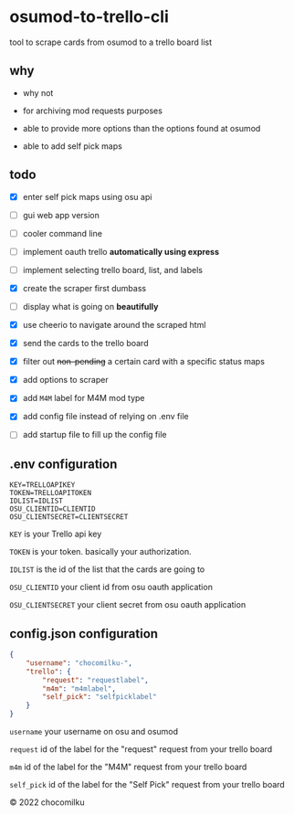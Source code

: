 # osumod-to-trello-cli

tool to scrape cards from osumod to a trello board list

## why

- why not

- for archiving mod requests purposes

- able to provide more options than the options found at osumod

- able to add self pick maps

## todo

- [x] enter self pick maps using osu api

- [ ] gui web app version

- [ ] cooler command line

- [ ] implement oauth trello **automatically using express**

- [ ] implement selecting trello board, list, and labels

- [x] create the scraper first dumbass

- [ ] display what is going on **beautifully**

- [x] use cheerio to navigate around the scraped html

- [x] send the cards to the trello board

- [x] filter out ~~non-pending~~ a certain card with a specific status maps

- [x] add options to scraper

- [x] add `M4M` label for M4M mod type

- [x] add config file instead of relying on .env file

- [ ] add startup file to fill up the config file

## .env configuration

```
KEY=TRELLOAPIKEY
TOKEN=TRELLOAPITOKEN
IDLIST=IDLIST
OSU_CLIENTID=CLIENTID
OSU_CLIENTSECRET=CLIENTSECRET
```

`KEY` is your Trello api key

`TOKEN` is your token. basically your authorization.

`IDLIST` is the id of the list that the cards are going to

`OSU_CLIENTID` your client id from osu oauth application

`OSU_CLIENTSECRET` your client secret from osu oauth application

## config.json configuration

```json
{
	"username": "chocomilku-",
	"trello": {
		"request": "requestlabel",
		"m4m": "m4mlabel",
		"self_pick": "selfpicklabel"
	}
}
```

`username` your username on osu and osumod

`request` id of the label for the "request" request from your trello board

`m4m` id of the label for the "M4M" request from your trello board

`self_pick` id of the label for the "Self Pick" request from your trello board

&copy; 2022 chocomilku
